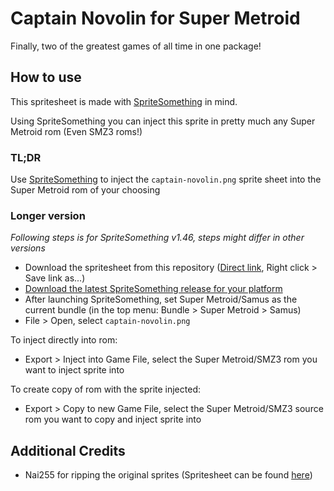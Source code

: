 # Captain Novolin for Super Metroid

Finally, two of the greatest games of all time in one package!

## How to use

This spritesheet is made with [SpriteSomething](https://github.com/Artheau/SpriteSomething) in mind.

Using SpriteSomething you can inject this sprite in pretty much any Super Metroid rom (Even SMZ3 roms!)

### TL;DR
Use [SpriteSomething](https://github.com/Artheau/SpriteSomething) to inject the `captain-novolin.png` sprite sheet into the Super Metroid rom of your choosing

### Longer version

*Following steps is for SpriteSomething v1.46, steps might differ in other versions*

* Download the spritesheet from this repository ([Direct link](https://github.com/PaddyCo/captain-novolin-sm/raw/main/captain-novolin.png), Right click > Save link as...)
* [Download the latest SpriteSomething release for your platform](https://github.com/Artheau/SpriteSomething/releases/)
* After launching SpriteSomething, set Super Metroid/Samus as the current bundle (in the top menu: Bundle > Super Metroid > Samus) 
* File > Open, select `captain-novolin.png`

To inject directly into rom:
* Export > Inject into Game File, select the Super Metroid/SMZ3 rom you want to inject sprite into

To create copy of rom with the sprite injected:
* Export > Copy to new Game File, select the Super Metroid/SMZ3 source rom you want to copy and inject sprite into

## Additional Credits

* Nai255 for ripping the original sprites (Spritesheet can be found [here](https://www.spriters-resource.com/snes/captainnovolin/sheet/30793/))
